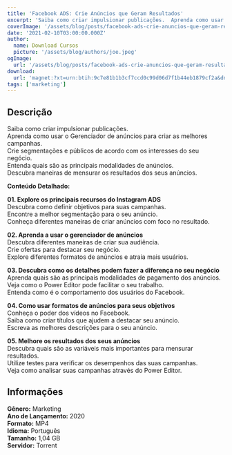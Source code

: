 ```yaml
---
title: 'Facebook ADS: Crie Anúncios que Geram Resultados'
excerpt: 'Saiba como criar impulsionar publicações.  Aprenda como usar o Gerenciador de anúncios para criar as melhores campanhas.  Crie segmentações e públicos de acordo com os interesses do seu negócio.  Entenda quais são as principais modalidades de anúncios.  Descubra maneiras de mensur'
coverImage: '/assets/blog/posts/facebook-ads-crie-anuncios-que-geram-resultados.jpg'
date: '2021-02-10T03:00:00.000Z'
author:
  name: Download Cursos
  picture: '/assets/blog/authors/joe.jpeg'
ogImage:
  url: '/assets/blog/posts/facebook-ads-crie-anuncios-que-geram-resultados.jpg'
download:
  url: 'magnet:?xt=urn:btih:9c7e81b1b3cf7ccd0c99d06d7f1b44eb1879cf2a&dn=Facebook%20ADS&tr=udp%3a%2f%2ftracker.openbittorrent.com%3a1337%2fannounce&tr=udp%3a%2f%2ftracker.opentrackr.org%3a1337%2fannounce'
tags: ['marketing']
---
```

<h2>Descrição</h2>
<p>Saiba como criar impulsionar publicações.<br/> Aprenda como usar o Gerenciador de anúncios para criar as melhores campanhas.<br/> Crie segmentações e públicos de acordo com os interesses do seu negócio.<br/> Entenda quais são as principais modalidades de anúncios.<br/> Descubra maneiras de mensurar os resultados dos seus anúncios.</p><p><strong>Conteúdo Detalhado:</strong></p><p><strong>01. Explore os principais recursos do Instagram ADS</strong><br/> Descubra como definir objetivos para suas campanhas.<br/> Encontre a melhor segmentação para o seu anúncio.<br/> Conheça diferentes maneiras de criar anúncios com foco no resultado.</p><p><strong>02. Aprenda a usar o gerenciador de anúncios</strong><br/> Descubra diferentes maneiras de criar sua audiência.<br/> Crie ofertas para destacar seu negócio.<br/> Explore diferentes formatos de anúncios e atraia mais usuários.</p><p><strong>03. Descubra como os detalhes podem fazer a diferença no seu negócio</strong><br/> Aprenda quais são as principais modalidades de pagamento dos anúncios.<br/> Veja como o Power Editor pode facilitar o seu trabalho.<br/> Entenda como é o comportamento dos usuários do Facebook.</p><p><strong>04. Como usar formatos de anúncios para seus objetivos</strong><br/> Conheça o poder dos vídeos no Facebook.<br/> Saiba como criar títulos que ajudem a destacar seu anúncio.<br/> Escreva as melhores descrições para o seu anúncio.</p><p><strong>05. Melhore os resultados dos seus anúncios</strong><br/> Descubra quais são as variáveis mais importantes para mensurar resultados.<br/> Utilize testes para verificar os desempenhos das suas campanhas.<br/> Veja como analisar suas campanhas através do Power Editor.</p><h2>Informações</h2><p><strong>Gênero:</strong> Marketing<br/> <strong>Ano de Lançamento:</strong> 2020<br/> <strong>Formato:</strong> MP4<br/> <strong>Idioma:</strong> Português<br/> <strong>Tamanho:</strong> 1,04 GB<br/> <strong>Servidor:</strong> Torrent</p>